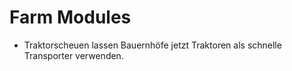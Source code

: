 # Farm Modules

- Traktorscheuen lassen Bauernhöfe jetzt Traktoren als schnelle Transporter verwenden.
